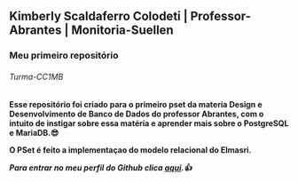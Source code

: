## Kimberly Scaldaferro Colodeti | Professor-Abrantes | Monitoria-Suellen
### Meu primeiro repositório 
###### Turma-CC1MB 
**Esse repositório foi criado para o primeiro pset da materia Design e Desenvolvimento de Banco de Dados do professor Abrantes, com o intuito de instigar sobre essa matéria e aprender mais sobre o PostgreSQL e MariaDB.:sunglasses:**

**O PSet é feito a implementaçao do modelo relacional do Elmasri.**

***Para entrar no meu perfil do Github clica [aqui](https://github.com/KimberlyScaldaC/uvv_bd_1_cc1mb).:+1:***
